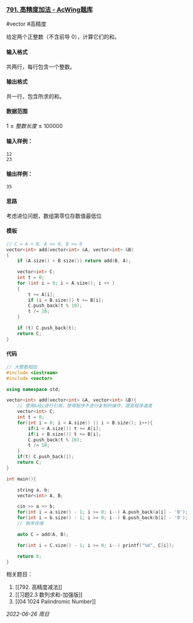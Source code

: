 ### [791. 高精度加法 - AcWing题库](https://www.acwing.com/problem/content/793/)

#vector #高精度

给定两个正整数（不含前导 $0$），计算它们的和。

#### 输入格式

共两行，每行包含一个整数。

#### 输出格式

共一行，包含所求的和。

#### 数据范围

$1≤整数长度≤100000$

#### 输入样例：

```in
12
23
```

#### 输出样例：

```out
35
```

#### 思路

考虑进位问题，数组第零位存数值最低位

#### 模板

```cpp
// C = A + B, A >= 0, B >= 0
vector<int> add(vector<int> &A, vector<int> &B)
{
    if (A.size() < B.size()) return add(B, A);

    vector<int> C;
    int t = 0;
    for (int i = 0; i < A.size(); i ++ )
    {
        t += A[i];
        if (i < B.size()) t += B[i];
        C.push_back(t % 10);
        t /= 10;
    }

    if (t) C.push_back(t);
    return C;
}
```

#### 代码

```cpp
// 大整数相加
#include <iostream>
#include <vector>

using namespace std;

vector<int> add(vector<int> &A, vector<int> &B){
    // 使用&经i进行引用，使得程序不进行复制的操作，提高程序速度
    vector<int> C;
    int t = 0;
    for(int i = 0; i < A.size() || i < B.size(); i++){
        if(i < A.size()) t += A[i]; 
        if(i < B.size()) t += B[i];
        C.push_back(t % 10);
        t /= 10;
    }
    if(t) C.push_back(1);
    return C;
}

int main(){

    string a, b;
    vector<int> A, B;

    cin >> a >> b;
    for(int i = a.size() - 1; i >= 0; i--) A.push_back(a[i] - '0');
    for(int i = b.size() - 1; i >= 0; i--) B.push_back(b[i] - '0');
    // 倒序存储

    auto C = add(A, B);

    for(int i = C.size() - 1; i >= 0; i--) printf("%d", C[i]);

    return 0;
}
```


相关题目：
1. [[792. 高精度减法]]
2. [[习题2.3 数列求和-加强版]]
3. [[04 1024 Palindromic Number]]


*2022-06-26 周日*